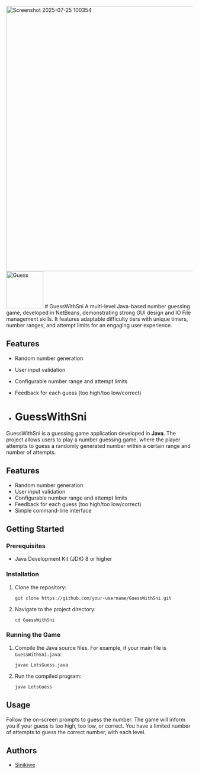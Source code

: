 <img width="1356" height="714" alt="Screenshot 2025-07-25 100354" src="https://github.com/user-attachments/assets/9c2d0905-993c-4c45-8a78-d3afffbfeb86" />
<img width="100" height="100" alt="Guess" src="https://github.com/user-attachments/assets/0e79c9f9-ceb3-4473-8418-e5fc286e013e" />
# GuessWithSni
A multi-level Java-based number guessing game, developed in NetBeans, demonstrating strong GUI design and IO File management skills. It features adaptable difficulty tiers with unique timers, number ranges, and attempt limits for an engaging user experience.


## Features

- Random number generation
- User input validation
- Configurable number range and attempt limits
- Feedback for each guess (too high/too low/correct)

- # GuessWithSni

GuessWithSni is a guessing game application developed in **Java**. The project allows users to play a number guessing game, where the player attempts to guess a randomly generated number within a certain range and number of attempts.

## Features

- Random number generation
- User input validation
- Configurable number range and attempt limits
- Feedback for each guess (too high/too low/correct)
- Simple command-line interface

## Getting Started

### Prerequisites

- Java Development Kit (JDK) 8 or higher

### Installation

1. Clone the repository:
   ```
   git clone https://github.com/your-username/GuessWithSni.git
   ```
2. Navigate to the project directory:
   ```
   cd GuessWithSni
   ```

### Running the Game

1. Compile the Java source files. For example, if your main file is `GuessWithSni.java`:
   ```
   javac LetsGuess.java
   ```
2. Run the compiled program:
   ```
   java LetsGuess
   ```


## Usage

Follow the on-screen prompts to guess the number. The game will inform you if your guess is too high, too low, or correct. You have a limited number of attempts to guess the correct number, with each level.



## Authors

- [Sinikiwe](https://github.com/Sni180)

